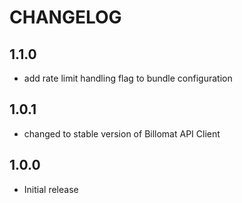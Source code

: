 # CHANGELOG

## 1.1.0

* add rate limit handling flag to bundle configuration

## 1.0.1

* changed to stable version of Billomat API Client

## 1.0.0

* Initial release